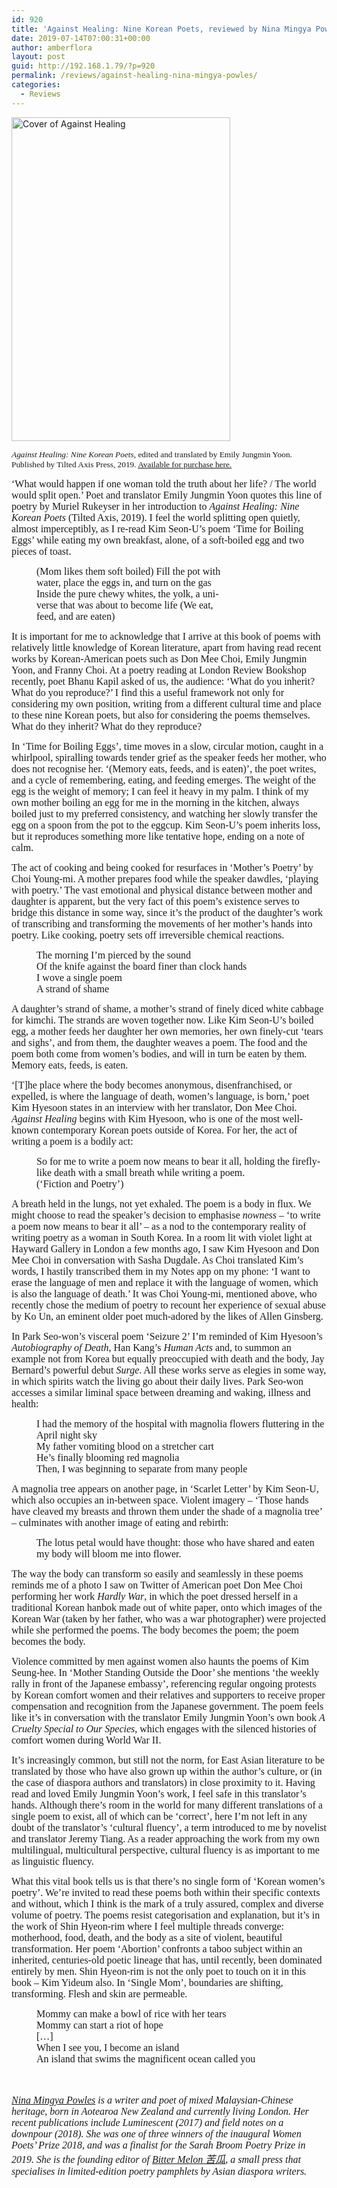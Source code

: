 ```yaml
---
id: 920
title: 'Against Healing: Nine Korean Poets, reviewed by Nina Mingya Powles'
date: 2019-07-14T07:00:31+00:00
author: amberflora
layout: post
guid: http://192.168.1.79/?p=920
permalink: /reviews/against-healing-nina-mingya-powles/
categories:
  - Reviews
---
```

<img loading="lazy" class="aligncenter wp-image-925" src="http://amberflora.com/wp-content/uploads/2019/07/AgainstHealing.jpg" alt="Cover of Against Healing" width="350" height="518" srcset="/assets/wp-content/uploads/2019/07/AgainstHealing.jpg 1000w, /assets/wp-content/uploads/2019/07/AgainstHealing-203x300.jpg 203w, /assets/wp-content/uploads/2019/07/AgainstHealing-768x1136.jpg 768w, /assets/wp-content/uploads/2019/07/AgainstHealing-692x1024.jpg 692w" sizes="(max-width: 350px) 100vw, 350px" />

<p style="text-align: left;">
  <span style="font-size: 10pt; font-family: georgia, palatino, serif;"><em>Against Healing: Nine Korean Poets</em>, edited and translated by Emily Jungmin Yoon. Published by Tilted Axis Press, 2019. <a href="https://www.tiltedaxispress.com/store/against-healing-nine-korean-poets-translating-feminisms">Available for purchase here.</a></span>
</p>

<span style="font-family: georgia, palatino, serif; font-size: 12pt;">&#8216;What would happen if one woman told the truth about her life? / The world would split open.&#8217; Poet and translator Emily Jungmin Yoon quotes this line of poetry by Muriel Rukeyser in her introduction to <em>Against Healing: Nine Korean Poets</em> (Tilted Axis, 2019). I feel the world splitting open quietly, almost imperceptibly, as I re-read Kim Seon-U’s poem &#8216;Time for Boiling Eggs&#8217; while eating my own breakfast, alone, of a soft-boiled egg and two pieces of toast.</span>

<p style="padding-left: 40px;">
  <span style="font-family: georgia, palatino, serif; font-size: 12pt;">(Mom likes them soft boiled) Fill the pot with</span><br /> <span style="font-family: georgia, palatino, serif; font-size: 12pt;">water, place the eggs in, and turn on the gas</span><br /> <span style="font-family: georgia, palatino, serif; font-size: 12pt;">Inside the pure chewy whites, the yolk, a uni-</span><br /> <span style="font-family: georgia, palatino, serif; font-size: 12pt;">verse that was about to become life (We eat,</span><br /> <span style="font-family: georgia, palatino, serif; font-size: 12pt;">feed, and are eaten)</span>
</p>

<span style="font-family: georgia, palatino, serif; font-size: 12pt;">It is important for me to acknowledge that I arrive at this book of poems with relatively little knowledge of Korean literature, apart from having read recent works by Korean-American poets such as Don Mee Choi, Emily Jungmin Yoon, and Franny Choi. At a poetry reading at London Review Bookshop recently, poet Bhanu Kapil asked of us, the audience: &#8216;What do you inherit? What do you reproduce?&#8217; I find this a useful framework not only for considering my own position, writing from a different cultural time and place to these nine Korean poets, but also for considering the poems themselves. What do they inherit? What do they reproduce?</span>

<span style="font-family: georgia, palatino, serif; font-size: 12pt;">In &#8216;Time for Boiling Eggs&#8217;, time moves in a slow, circular motion, caught in a whirlpool, spiralling towards tender grief as the speaker feeds her mother, who does not recognise her. &#8216;(Memory eats, feeds, and is eaten)&#8217;, the poet writes, and a cycle of remembering, eating, and feeding emerges. The weight of the egg is the weight of memory; I can feel it heavy in my palm. I think of my own mother boiling an egg for me in the morning in the kitchen, always boiled just to my preferred consistency, and watching her slowly transfer the egg on a spoon from the pot to the eggcup. Kim Seon-U’s poem inherits loss, but it reproduces something more like tentative hope, ending on a note of calm.</span>

<span style="font-family: georgia, palatino, serif; font-size: 12pt;">The act of cooking and being cooked for resurfaces in &#8216;Mother’s Poetry&#8217; by Choi Young-mi. A mother prepares food while the speaker dawdles, &#8216;playing with poetry.&#8217; The vast emotional and physical distance between mother and daughter is apparent, but the very fact of this poem’s existence serves to bridge this distance in some way, since it’s the product of the daughter’s work of transcribing and transforming the movements of her mother’s hands into poetry. Like cooking, poetry sets off irreversible chemical reactions.</span>

<p style="padding-left: 40px;">
  <span style="font-family: georgia, palatino, serif; font-size: 12pt;">The morning I’m pierced by the sound</span><br /> <span style="font-family: georgia, palatino, serif; font-size: 12pt;">Of the knife against the board finer than clock hands</span><br /> <span style="font-family: georgia, palatino, serif; font-size: 12pt;">I wove a single poem</span><br /> <span style="font-family: georgia, palatino, serif; font-size: 12pt;">A strand of shame</span>
</p>

<span style="font-family: georgia, palatino, serif; font-size: 12pt;">A daughter’s strand of shame, a mother’s strand of finely diced white cabbage for kimchi. The strands are woven together now. Like Kim Seon-U’s boiled egg, a mother feeds her daughter her own memories, her own finely-cut &#8216;tears and sighs&#8217;, and from them, the daughter weaves a poem. The food and the poem both come from women’s bodies, and will in turn be eaten by them. Memory eats, feeds, is eaten.</span>

<span style="font-family: georgia, palatino, serif; font-size: 12pt;">&#8216;[T]he place where the body becomes anonymous, disenfranchised, or expelled, is where the language of death, women’s language, is born,&#8217; poet Kim Hyesoon states in an interview with her translator, Don Mee Choi. <em>Against Healing</em> begins with Kim Hyesoon, who is one of the most well-known contemporary Korean poets outside of Korea. For her, the act of writing a poem is a bodily act:</span>

<p style="padding-left: 40px;">
  <span style="font-family: georgia, palatino, serif; font-size: 12pt;">So for me to write a poem now means to bear it all, holding the firefly-like death with a small breath while writing a poem.</span><br /> <span style="font-family: georgia, palatino, serif; font-size: 12pt;">(&#8216;Fiction and Poetry&#8217;)</span>
</p>

<span style="font-family: georgia, palatino, serif; font-size: 12pt;">A breath held in the lungs, not yet exhaled. The poem is a body in flux. We might choose to read the speaker’s decision to emphasise <em>nowness</em> – &#8216;to write a poem now means to bear it all&#8217; – as a nod to the contemporary reality of writing poetry as a woman in South Korea. In a room lit with violet light at Hayward Gallery in London a few months ago, I saw Kim Hyesoon and Don Mee Choi in conversation with Sasha Dugdale. As Choi translated Kim’s words, I hastily transcribed them in my Notes app on my phone: &#8216;I want to erase the language of men and replace it with the language of women, which is also the language of death.&#8217; It was Choi Young-mi, mentioned above, who recently chose the medium of poetry to recount her experience of sexual abuse by Ko Un, an eminent older poet much-adored by the likes of Allen Ginsberg.</span>

<span style="font-family: georgia, palatino, serif; font-size: 12pt;">In Park Seo-won’s visceral poem &#8216;Seizure 2&#8217; I’m reminded of Kim Hyesoon’s <em>Autobiography of Death</em>, Han Kang’s <em>Human Acts</em> and, to summon an example not from Korea but equally preoccupied with death and the body, Jay Bernard’s powerful debut <em>Surge</em>. All these works serve as elegies in some way, in which spirits watch the living go about their daily lives. Park Seo-won accesses a similar liminal space between dreaming and waking, illness and health:</span>

<p style="padding-left: 40px;">
  <span style="font-family: georgia, palatino, serif; font-size: 12pt;">I had the memory of the hospital with magnolia flowers fluttering in the April night sky</span><br /> <span style="font-family: georgia, palatino, serif; font-size: 12pt;">My father vomiting blood on a stretcher cart</span><br /> <span style="font-family: georgia, palatino, serif; font-size: 12pt;">He’s finally blooming red magnolia</span><br /> <span style="font-family: georgia, palatino, serif; font-size: 12pt;">Then, I was beginning to separate from many people</span>
</p>

<span style="font-family: georgia, palatino, serif; font-size: 12pt;">A magnolia tree appears on another page, in &#8216;Scarlet Letter&#8217; by Kim Seon-U, which also occupies an in-between space. Violent imagery – &#8216;Those hands have cleaved my breasts and thrown them under the shade of a magnolia tree&#8217; – culminates with another image of eating and rebirth:</span>

<p style="padding-left: 40px;">
  <span style="font-family: georgia, palatino, serif; font-size: 12pt;">The lotus petal would have thought: those who have shared and eaten my body will bloom me into flower.</span>
</p>

<span style="font-family: georgia, palatino, serif; font-size: 12pt;">The way the body can transform so easily and seamlessly in these poems reminds me of a photo I saw on Twitter of American poet Don Mee Choi performing her work <em>Hardly War</em>, in which the poet dressed herself in a traditional Korean hanbok made out of white paper, onto which images of the Korean War (taken by her father, who was a war photographer) were projected while she performed the poems. The body becomes the poem; the poem becomes the body.</span>

<span style="font-family: georgia, palatino, serif; font-size: 12pt;">Violence committed by men against women also haunts the poems of Kim Seung-hee. In &#8216;Mother Standing Outside the Door&#8217; she mentions &#8216;the weekly rally in front of the Japanese embassy&#8217;, referencing regular ongoing protests by Korean comfort women and their relatives and supporters to receive proper compensation and recognition from the Japanese government. The poem feels like it’s in conversation with the translator Emily Jungmin Yoon’s own book <em>A Cruelty Special to Our Species</em>, which engages with the silenced histories of comfort women during World War II.</span>

<span style="font-family: georgia, palatino, serif; font-size: 12pt;">It’s increasingly common, but still not the norm, for East Asian literature to be translated by those who have also grown up within the author’s culture, or (in the case of diaspora authors and translators) in close proximity to it. Having read and loved Emily Jungmin Yoon’s work, I feel safe in this translator’s hands. Although there’s room in the world for many different translations of a single poem to exist, all of which can be &#8216;correct&#8217;, here I’m not left in any doubt of the translator’s &#8216;cultural fluency&#8217;, a term introduced to me by novelist and translator Jeremy Tiang. As a reader approaching the work from my own multilingual, multicultural perspective, cultural fluency is as important to me as linguistic fluency.</span>

<span style="font-family: georgia, palatino, serif; font-size: 12pt;">What this vital book tells us is that there’s no single form of &#8216;Korean women’s poetry&#8217;. We’re invited to read these poems both within their specific contexts and without, which I think is the mark of a truly assured, complex and diverse volume of poetry. The poems resist categorisation and explanation, but it’s in the work of Shin Hyeon-rim where I feel multiple threads converge: motherhood, food, death, and the body as a site of violent, beautiful transformation. Her poem &#8216;Abortion&#8217; confronts a taboo subject within an inherited, centuries-old poetic lineage that has, until recently, been dominated entirely by men. Shin Hyeon-rim is not the only poet to touch on it in this book – Kim Yideum also. In &#8216;Single Mom&#8217;, boundaries are shifting, transforming. Flesh and skin are permeable.</span>

<p style="padding-left: 40px;">
  <span style="font-family: georgia, palatino, serif; font-size: 12pt;">Mommy can make a bowl of rice with her tears</span><br /> <span style="font-family: georgia, palatino, serif; font-size: 12pt;">Mommy can start a riot of hope</span><br /> <span style="font-family: georgia, palatino, serif; font-size: 12pt;">[…]</span><br /> <span style="font-family: georgia, palatino, serif; font-size: 12pt;">When I see you, I become an island</span><br /> <span style="font-family: georgia, palatino, serif; font-size: 12pt;">An island that swims the magnificent ocean called you</span>
</p>

&nbsp;  
&nbsp;  
<span style="font-size: 12pt; font-family: georgia, palatino, serif;"><em><a href="https://www.ninapowles.com" target="_blank" rel="noopener noreferrer">Nina Mingya Powles</a> is a writer and poet of mixed Malaysian-Chinese heritage, born in Aotearoa New Zealand and currently living London. Her recent publications include Luminescent (2017) and field notes on a downpour (2018). She was one of three winners of the inaugural Women Poets&#8217; Prize 2018, and was a finalist for the Sarah Broom Poetry Prize in 2019. She is the founding editor of <a href="https://bittermelon.weebly.com" target="_blank" rel="noopener noreferrer">Bitter Melon 苦瓜</a>, a small press that specialises in limited-edition poetry pamphlets by Asian diaspora writers.</em></span>
